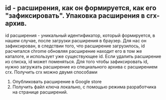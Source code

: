 ## id - расширения, как он формируется, как его "зафиксировать". Упаковка расширения в crx-архив.

id расширения - уникальный идентификатор, который формируется, в нашем случае, после загрузки расширения в браузер. Для нас он зафиксирован, в следствии того, что расширение загрузилось, id расчитался chrome обновляя расширение находит его в том же каталоге, и использует уже существующее id.
Если удалить расширение из списка, id может поменяться.
Для того чтобы зафиксировать id, нужно загружать расширение из специального архива с расширением crx. Получить crx можно двумя способами
1. Опубликовать расширение в Google store
2. Получить файл ключа локально, с помощью режима разработчика на странице расширений.
